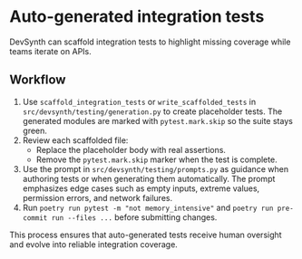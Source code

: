 # Auto-generated integration tests

DevSynth can scaffold integration tests to highlight missing coverage while teams iterate on APIs.

## Workflow

1. Use `scaffold_integration_tests` or `write_scaffolded_tests` in `src/devsynth/testing/generation.py` to create placeholder tests. The generated modules are marked with `pytest.mark.skip` so the suite stays green.
2. Review each scaffolded file:
   - Replace the placeholder body with real assertions.
   - Remove the `pytest.mark.skip` marker when the test is complete.
3. Use the prompt in `src/devsynth/testing/prompts.py` as guidance when authoring tests or when generating them automatically. The prompt emphasizes edge cases such as empty inputs, extreme values, permission errors, and network failures.
4. Run `poetry run pytest -m "not memory_intensive"` and `poetry run pre-commit run --files ...` before submitting changes.

This process ensures that auto-generated tests receive human oversight and evolve into reliable integration coverage.
